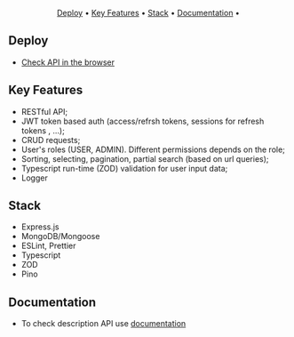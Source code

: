 <p align="center">
  <a href="#deploy">Deploy</a>  •
  <a href="#key-features">Key Features</a>  •
  <a href="#stack">Stack</a> •
  <a href="#documentation">Documentation</a>  •
</p>

## Deploy

- [Check API in the browser](https://express-meetup.onrender.com/api/users)

## Key Features

- RESTful API;
- JWT token based auth (access/refrsh tokens, sessions for refresh tokens , ...);
- CRUD requests;
- User's roles (USER, ADMIN). Different permissions depends on the role;
- Sorting, selecting, pagination, partial search (based on url queries);
- Typescript run-time (ZOD) validation for user input data;
- Logger

## Stack

- Express.js
- MongoDB/Mongoose
- ESLint, Prettier
- Typescript
- ZOD
- Pino

## Documentation

- To check description API use [documentation](https://express-meetup.onrender.com/docs/)
